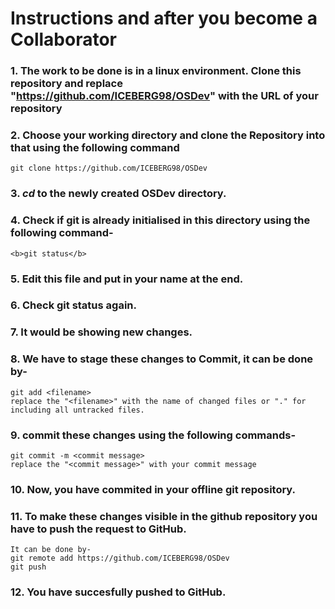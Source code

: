 # Instructions and after you become a Collaborator

### 1. The work to be done is in a linux environment. Clone this repository and replace "https://github.com/ICEBERG98/OSDev" with the URL of your repository
### 2. Choose your working directory and clone the Repository into that using the following command
	git clone https://github.com/ICEBERG98/OSDev
### 3. <i>cd</i> to the newly created OSDev directory.
### 4. Check if git is already initialised in this directory using the following command-
	<b>git status</b>
### 5. Edit this file and put in your name at the end.
### 6. Check git status again.
### 7. It would be showing new changes.
### 8. We have to stage these changes to Commit, it can be done by-
	git add <filename>
	replace the "<filename>" with the name of changed files or "." for including all untracked files.
### 9. commit these changes using the following commands-
	git commit -m <commit message>
	replace the "<commit message>" with your commit message
### 10. Now, you have commited in your offline git repository.
### 11. To make these changes visible in the github repository you have to push the request to GitHub.
 	It can be done by-
	git remote add https://github.com/ICEBERG98/OSDev
	git push
### 12. You have succesfully pushed to GitHub.
